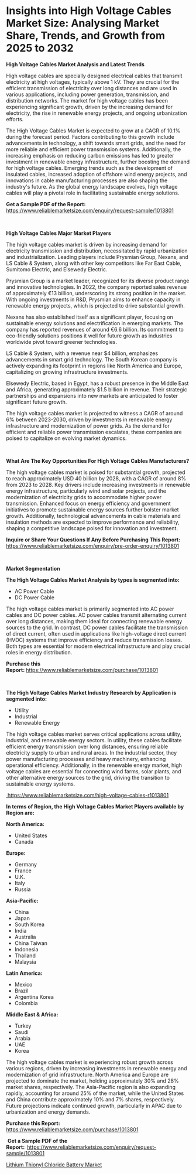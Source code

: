 <p><h1>Insights into High Voltage Cables Market Size: Analysing Market Share, Trends, and Growth from 2025 to 2032</h1></p><p><strong>High Voltage Cables Market Analysis and Latest Trends</strong></p>
<p><p>High voltage cables are specially designed electrical cables that transmit electricity at high voltages, typically above 1 kV. They are crucial for the efficient transmission of electricity over long distances and are used in various applications, including power generation, transmission, and distribution networks. The market for high voltage cables has been experiencing significant growth, driven by the increasing demand for electricity, the rise in renewable energy projects, and ongoing urbanization efforts.</p><p>The High Voltage Cables Market is expected to grow at a CAGR of 10.1% during the forecast period. Factors contributing to this growth include advancements in technology, a shift towards smart grids, and the need for more reliable and efficient power transmission systems. Additionally, the increasing emphasis on reducing carbon emissions has led to greater investment in renewable energy infrastructure, further boosting the demand for high voltage cables. Emerging trends such as the development of insulated cables, increased adoption of offshore wind energy projects, and innovations in cable manufacturing processes are also shaping the industry's future. As the global energy landscape evolves, high voltage cables will play a pivotal role in facilitating sustainable energy solutions.</p></p>
<p><strong>Get a Sample PDF of the Report:&nbsp;</strong> <a href="https://www.reliablemarketsize.com/enquiry/request-sample/1013801?utm_campaign=2253&utm_medium=2&utm_source=Github&utm_content=ia&utm_term=14022025&utm_id=high-voltage-cables">https://www.reliablemarketsize.com/enquiry/request-sample/1013801</a></p>
<p>&nbsp;</p>
<p><strong>High Voltage Cables Major Market Players</strong></p>
<p><p>The high voltage cables market is driven by increasing demand for electricity transmission and distribution, necessitated by rapid urbanization and industrialization. Leading players include Prysmian Group, Nexans, and LS Cable & System, along with other key competitors like Far East Cable, Sumitomo Electric, and Elsewedy Electric.</p><p>Prysmian Group is a market leader, recognized for its diverse product range and innovative technologies. In 2022, the company reported sales revenue of approximately €13 billion, underscoring its strong position in the market. With ongoing investments in R&D, Prysmian aims to enhance capacity in renewable energy projects, which is projected to drive substantial growth.</p><p>Nexans has also established itself as a significant player, focusing on sustainable energy solutions and electrification in emerging markets. The company has reported revenues of around €6.6 billion. Its commitment to eco-friendly solutions positions it well for future growth as industries worldwide pivot toward greener technologies.</p><p>LS Cable & System, with a revenue near $4 billion, emphasizes advancements in smart grid technology. The South Korean company is actively expanding its footprint in regions like North America and Europe, capitalizing on growing infrastructure investments.</p><p>Elsewedy Electric, based in Egypt, has a robust presence in the Middle East and Africa, generating approximately $1.5 billion in revenue. Their strategic partnerships and expansions into new markets are anticipated to foster significant future growth.</p><p>The high voltage cables market is projected to witness a CAGR of around 6% between 2023-2030, driven by investments in renewable energy infrastructure and modernization of power grids. As the demand for efficient and reliable power transmission escalates, these companies are poised to capitalize on evolving market dynamics.</p></p>
<p>&nbsp;</p>
<p><strong>What Are The Key Opportunities For High Voltage Cables Manufacturers?</strong></p>
<p><p>The high voltage cables market is poised for substantial growth, projected to reach approximately USD 40 billion by 2028, with a CAGR of around 8% from 2023 to 2028. Key drivers include increasing investments in renewable energy infrastructure, particularly wind and solar projects, and the modernization of electricity grids to accommodate higher power transmission. Enhanced focus on energy efficiency and government initiatives to promote sustainable energy sources further bolster market growth. Additionally, technological advancements in cable materials and insulation methods are expected to improve performance and reliability, shaping a competitive landscape poised for innovation and investment.</p></p>
<p><strong>Inquire or Share Your Questions If Any Before Purchasing This Report:</strong> <a href="https://www.reliablemarketsize.com/enquiry/pre-order-enquiry/1013801?utm_campaign=2253&utm_medium=2&utm_source=Github&utm_content=ia&utm_term=14022025&utm_id=high-voltage-cables">https://www.reliablemarketsize.com/enquiry/pre-order-enquiry/1013801</a></p>
<p>&nbsp;</p>
<p><strong>Market Segmentation</strong></p>
<p><strong>The High Voltage Cables Market Analysis by types is segmented into:</strong></p>
<p><ul><li>AC Power Cable</li><li>DC Power Cable</li></ul></p>
<p><p>The high voltage cables market is primarily segmented into AC power cables and DC power cables. AC power cables transmit alternating current over long distances, making them ideal for connecting renewable energy sources to the grid. In contrast, DC power cables facilitate the transmission of direct current, often used in applications like high-voltage direct current (HVDC) systems that improve efficiency and reduce transmission losses. Both types are essential for modern electrical infrastructure and play crucial roles in energy distribution.</p></p>
<p><strong>Purchase this Report:&nbsp;</strong><a href="https://www.reliablemarketsize.com/purchase/1013801?utm_campaign=2253&utm_medium=2&utm_source=Github&utm_content=ia&utm_term=14022025&utm_id=high-voltage-cables">https://www.reliablemarketsize.com/purchase/1013801</a></p>
<p>&nbsp;</p>
<p><strong>The High Voltage Cables Market Industry Research by Application is segmented into:</strong></p>
<p><ul><li>Utility</li><li>Industrial</li><li>Renewable Energy</li></ul></p>
<p><p>The high voltage cables market serves critical applications across utility, industrial, and renewable energy sectors. In utility, these cables facilitate efficient energy transmission over long distances, ensuring reliable electricity supply to urban and rural areas. In the industrial sector, they power manufacturing processes and heavy machinery, enhancing operational efficiency. Additionally, in the renewable energy market, high voltage cables are essential for connecting wind farms, solar plants, and other alternative energy sources to the grid, driving the transition to sustainable energy systems.</p></p>
<p><a href="https://www.reliablemarketsize.com/high-voltage-cables-r1013801?utm_campaign=2253&utm_medium=2&utm_source=Github&utm_content=ia&utm_term=14022025&utm_id=high-voltage-cables">&nbsp;https://www.reliablemarketsize.com/high-voltage-cables-r1013801</a></p>
<p><strong>In terms of Region, the High Voltage Cables Market Players available by Region are:</strong></p>
<p>
    <p> <strong> North America: </strong>
        <ul>
            <li>United States</li>
            <li>Canada</li>
        </ul>
        </p> 
    <p> <strong> Europe: </strong>
        <ul>
            <li>Germany</li>
            <li>France</li>
            <li>U.K.</li>
            <li>Italy</li>
            <li>Russia</li>
        </ul>
        </p> 
    <p> <strong> Asia-Pacific: </strong>
        <ul>
            <li>China</li>
            <li>Japan</li>
            <li>South Korea</li>
            <li>India</li>
            <li>Australia</li>
            <li>China Taiwan</li>
            <li>Indonesia</li>
            <li>Thailand</li>
            <li>Malaysia</li>
        </ul>
        </p> 
    <p> <strong> Latin America: </strong>
        <ul>
            <li>Mexico</li>
            <li>Brazil</li>
            <li>Argentina Korea</li>
            <li>Colombia</li>
        </ul>
        </p> 
    <p> <strong> Middle East & Africa: </strong>
        <ul>
            <li>Turkey</li>
            <li>Saudi</li>
            <li>Arabia</li>
            <li>UAE</li>
            <li>Korea</li>
        </ul>
    </p>
    </p>
<p><p>The high voltage cables market is experiencing robust growth across various regions, driven by increasing investments in renewable energy and modernization of grid infrastructure. North America and Europe are projected to dominate the market, holding approximately 30% and 28% market shares, respectively. The Asia-Pacific region is also expanding rapidly, accounting for around 25% of the market, while the United States and China contribute approximately 10% and 7% shares, respectively. Future projections indicate continued growth, particularly in APAC due to urbanization and energy demands.</p></p>
<p><strong>Purchase this Report: </strong><a href="https://www.reliablemarketsize.com/purchase/1013801?utm_campaign=2253&utm_medium=2&utm_source=Github&utm_content=ia&utm_term=14022025&utm_id=high-voltage-cables">https://www.reliablemarketsize.com/purchase/1013801</a></p>
<p>&nbsp;<strong>Get a Sample PDF of the Report:&nbsp;&nbsp;</strong><a href="https://www.reliablemarketsize.com/enquiry/request-sample/1013801?utm_campaign=2253&utm_medium=2&utm_source=Github&utm_content=ia&utm_term=14022025&utm_id=high-voltage-cables">https://www.reliablemarketsize.com/enquiry/request-sample/1013801</a></p>
<p><strong></strong></p>
<p><p><a href="https://github.com/dmitriyvo6rog/Market-Research-Report-List-1/blob/main/lithium-thionyl-chloride-battery-market.md?utm_campaign=2253&utm_medium=2&utm_source=Github&utm_content=ia&utm_term=14022025&utm_id=high-voltage-cables">Lithium Thionyl Chloride Battery Market</a></p></p>